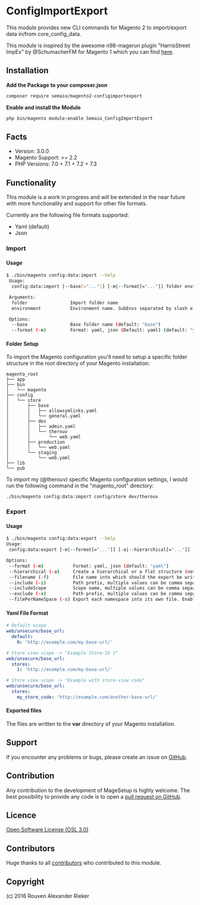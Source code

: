 # ConfigImportExport

This module provides new CLI commands for Magento 2 to import/export data in/from core_config_data.

This module is inspired by the awesome n98-magerun plugin "HarrisStreet ImpEx" by @SchumacherFM for Magento 1 which you can find [here](https://github.com/Zookal/HarrisStreet-ImpEx).

## Installation

**Add the Package to your composer.json** 

``` bash
composer require semaio/magento2-configimportexport
```


**Enable and install the Module**
``` bash
php bin/magento module:enable Semaio_ConfigImportExport
```

## Facts

* Version: 3.0.0
* Magento Support: >= 2.2
* PHP Versions: 7.0 + 7.1 + 7.2 + 7.3

## Functionality

This module is a work in progress and will be extended in the near future with more functionality and support for other file formats.

Currently are the following file formats supported:

* Yaml (default)
* Json

### Import

#### Usage

```bash
$ ./bin/magento config:data:import --help
 Usage:
  config:data:import [--base[="..."]] [-m|--format[="..."]] folder environment

 Arguments:
  folder                Import folder name
  environment           Environment name. SubEnvs separated by slash e.g.: development/osx/developer01

 Options:
  --base                Base folder name (default: "base")
  --format (-m)         Format: yaml, json (Default: yaml) (default: "yaml")
```

#### Folder Setup

To import the Magento configuration you'll need to setup a specific folder structure in the root directory of your Magento installation:

```
magento_root
├── app
├── bin
│   └── magento
├── config
│   └── store
│       ├── base
│       │   ├── allowsymlinks.yaml
│       │   └── general.yaml
│       ├── dev
│       │   ├── admin.yaml
│       │   └── therouv
│       │       └── web.yaml
│       ├── production
│       │   └── web.yaml
│       └── staging
│           └── web.yaml
├── lib
└── pub
```

To import my (@therouv) specific Magento configuration settings, I would run the following command in the "magento_root" directory:

`./bin/magento config:data:import config/store dev/therouv`

### Export

#### Usage

```bash
$ ./bin/magento config:data:export --help
Usage:
 config:data:export [-m|--format[="..."]] [-a|--hierarchical[="..."]] [-f|--filename[="..."]] [-i|--include[="..."]] [--includeScope[="..."]] [-x|--exclude[="..."]] [-s|--filePerNameSpace[="..."]]

Options:
 --format (-m)           Format: yaml, json (default: "yaml")
 --hierarchical (-a)     Create a hierarchical or a flat structure (not all export format supports that). Enable with: y (default: "n")
 --filename (-f)         File name into which should the export be written. Defaults into var directory.
 --include (-i)          Path prefix, multiple values can be comma separated; exports only those paths
 --includeScope          Scope name, multiple values can be comma separated; exports only those scopes
 --exclude (-x)          Path prefix, multiple values can be comma separated; exports everything except ...
 --filePerNameSpace (-s) Export each namespace into its own file. Enable with: y (default: "n")
```

#### Yaml File Format

```yaml
# Default scope
web/unsecure/base_url:
  default:
    0: 'http://example.com/my-base-url/'

# Store view scope -> "Example Store-ID 1"
web/unsecure/base_url:    
  stores:
    1: 'http://example.com/my-base-url/'  

# Store view scope -> "Example with store-view code"
web/unsecure/base_url:    
  stores:
    my_store_code: 'http://example.com/another-base-url/'  
```

#### Exported files

The files are written to the **var** directory of your Magento installation.


## Support

If you encounter any problems or bugs, please create an issue on [GitHub](https://github.com/semaio/Magento2-ConfigImportExport/issues).

## Contribution

Any contribution to the development of MageSetup is highly welcome. The best possibility to provide any code is to open a [pull request on GitHub](https://help.github.com/articles/using-pull-requests).

## Licence

[Open Software License (OSL 3.0)](http://opensource.org/licenses/osl-3.0.php)

## Contributors

Huge thanks to all [contributors](https://github.com/semaio/Magento2-ConfigImportExport/graphs/contributors) who contributed to this module.

## Copyright

(c) 2016 Rouven Alexander Rieker
